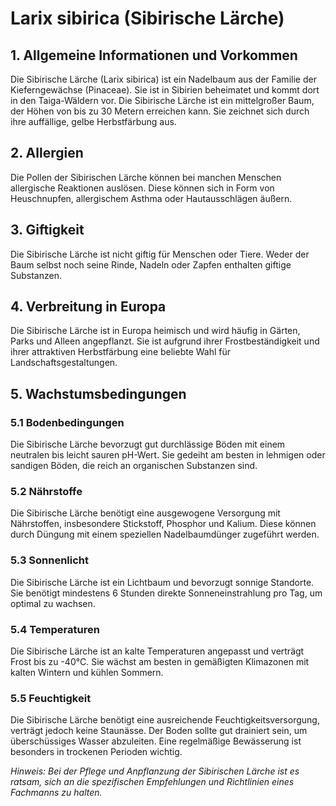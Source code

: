 # Larix sibirica (Sibirische Lärche)

## 1. Allgemeine Informationen und Vorkommen
Die Sibirische Lärche (Larix sibirica) ist ein Nadelbaum aus der Familie der Kieferngewächse (Pinaceae). Sie ist in Sibirien beheimatet und kommt dort in den Taiga-Wäldern vor. Die Sibirische Lärche ist ein mittelgroßer Baum, der Höhen von bis zu 30 Metern erreichen kann. Sie zeichnet sich durch ihre auffällige, gelbe Herbstfärbung aus.

## 2. Allergien
Die Pollen der Sibirischen Lärche können bei manchen Menschen allergische Reaktionen auslösen. Diese können sich in Form von Heuschnupfen, allergischem Asthma oder Hautausschlägen äußern.

## 3. Giftigkeit
Die Sibirische Lärche ist nicht giftig für Menschen oder Tiere. Weder der Baum selbst noch seine Rinde, Nadeln oder Zapfen enthalten giftige Substanzen.

## 4. Verbreitung in Europa
Die Sibirische Lärche ist in Europa heimisch und wird häufig in Gärten, Parks und Alleen angepflanzt. Sie ist aufgrund ihrer Frostbeständigkeit und ihrer attraktiven Herbstfärbung eine beliebte Wahl für Landschaftsgestaltungen.

## 5. Wachstumsbedingungen
### 5.1 Bodenbedingungen
Die Sibirische Lärche bevorzugt gut durchlässige Böden mit einem neutralen bis leicht sauren pH-Wert. Sie gedeiht am besten in lehmigen oder sandigen Böden, die reich an organischen Substanzen sind.

### 5.2 Nährstoffe
Die Sibirische Lärche benötigt eine ausgewogene Versorgung mit Nährstoffen, insbesondere Stickstoff, Phosphor und Kalium. Diese können durch Düngung mit einem speziellen Nadelbaumdünger zugeführt werden.

### 5.3 Sonnenlicht
Die Sibirische Lärche ist ein Lichtbaum und bevorzugt sonnige Standorte. Sie benötigt mindestens 6 Stunden direkte Sonneneinstrahlung pro Tag, um optimal zu wachsen.

### 5.4 Temperaturen
Die Sibirische Lärche ist an kalte Temperaturen angepasst und verträgt Frost bis zu -40°C. Sie wächst am besten in gemäßigten Klimazonen mit kalten Wintern und kühlen Sommern.

### 5.5 Feuchtigkeit
Die Sibirische Lärche benötigt eine ausreichende Feuchtigkeitsversorgung, verträgt jedoch keine Staunässe. Der Boden sollte gut drainiert sein, um überschüssiges Wasser abzuleiten. Eine regelmäßige Bewässerung ist besonders in trockenen Perioden wichtig.

*Hinweis: Bei der Pflege und Anpflanzung der Sibirischen Lärche ist es ratsam, sich an die spezifischen Empfehlungen und Richtlinien eines Fachmanns zu halten.*
